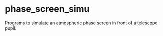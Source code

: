 # phase_screen_simu 
Programs to simulate an atmospheric phase screen in front of a telescope pupil.

